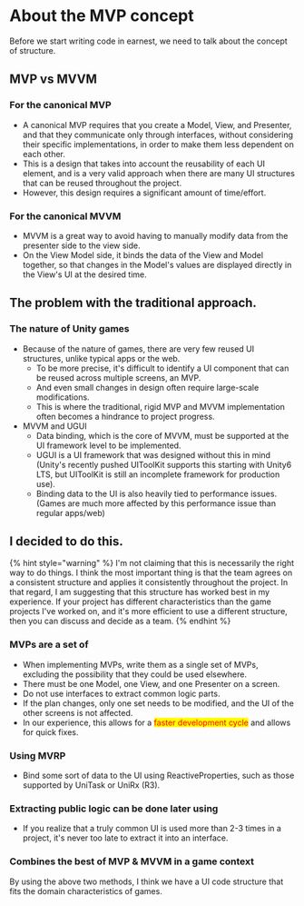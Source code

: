 # About the MVP concept

Before we start writing code in earnest, we need to talk about the concept of structure.

## MVP vs MVVM

### For the canonical MVP

* A canonical MVP requires that you create a Model, View, and Presenter, and that they communicate only through interfaces, without considering their specific implementations, in order to make them less dependent on each other.
* This is a design that takes into account the reusability of each UI element, and is a very valid approach when there are many UI structures that can be reused throughout the project.
* However, this design requires a significant amount of time/effort.

### For the canonical MVVM

* MVVM is a great way to avoid having to manually modify data from the presenter side to the view side.
* On the View Model side, it binds the data of the View and Model together, so that changes in the Model's values are displayed directly in the View's UI at the desired time.

## The problem with the traditional approach.

### The nature of Unity games

* Because of the nature of games, there are very few reused UI structures, unlike typical apps or the web.
  * To be more precise, it's difficult to identify a UI component that can be reused across multiple screens, an MVP.
  * And even small changes in design often require large-scale modifications.
  * This is where the traditional, rigid MVP and MVVM implementation often becomes a hindrance to project progress.
* MVVM and UGUI
  * Data binding, which is the core of MVVM, must be supported at the UI framework level to be implemented.
  * UGUI is a UI framework that was designed without this in mind (Unity's recently pushed UIToolKit supports this starting with Unity6 LTS, but UIToolKit is still an incomplete framework for production use).
  * Binding data to the UI is also heavily tied to performance issues. (Games are much more affected by this performance issue than regular apps/web)

## I decided to do this.

{% hint style="warning" %}
I'm not claiming that this is necessarily the right way to do things. I think the most important thing is that the team agrees on a consistent structure and applies it consistently throughout the project. In that regard, I am suggesting that this structure has worked best in my experience. If your project has different characteristics than the game projects I've worked on, and it's more efficient to use a different structure, then you can discuss and decide as a team.
{% endhint %}

### MVPs are a set of

* When implementing MVPs, write them as a single set of MVPs, excluding the possibility that they could be used elsewhere.
* There must be one Model, one View, and one Presenter on a screen.
* Do not use interfaces to extract common logic parts.
* If the plan changes, only one set needs to be modified, and the UI of the other screens is not affected.
* In our experience, this allows for a <mark style="color:red;">faster development cycle</mark> and allows for quick fixes.

### Using MVRP

* Bind some sort of data to the UI using ReactiveProperties, such as those supported by UniTask or UniRx (R3).

### Extracting public logic can be done later using

* If you realize that a truly common UI is used more than 2-3 times in a project, it's never too late to extract it into an interface.

### Combines the best of MVP & MVVM in a game context

By using the above two methods, I think we have a UI code structure that fits the domain characteristics of games.
